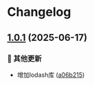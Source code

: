 # Changelog

## [1.0.1](https://github.com/CandriaJS/core-lib/compare/lodash-v1.0.0...lodash-v1.0.1) (2025-06-17)


### 🔧 其他更新

* 增加lodash库 ([a06b215](https://github.com/CandriaJS/core-lib/commit/a06b215ccf524f2251973f7a5f4cfbd0be4d0757))
